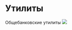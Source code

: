 # Утилиты
Общебанковские утилиты
<img src="https://github.com/alfa-laboratory/utils/workflows/tests/badge.svg" />
